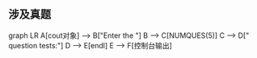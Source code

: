 ## 涉及真题
graph LR
A[cout对象] --> B["Enter the "]
B --> C[NUMQUES(5)]
C --> D[" question tests:"]
D --> E[endl]
E --> F[控制台输出]

